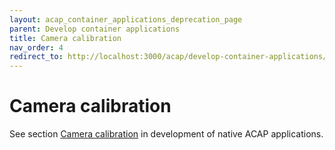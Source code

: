 ```yaml
---
layout: acap_container_applications_deprecation_page
parent: Develop container applications
title: Camera calibration
nav_order: 4
redirect_to: http://localhost:3000/acap/develop-container-applications/camera-calibration
---
```


# Camera calibration

See section [Camera calibration](../develop/camera-calibration) in development
of native ACAP applications.
